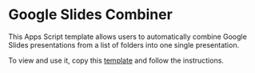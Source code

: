 # Google Slides Combiner

This Apps Script template allows users to automatically combine Google Slides presentations from a list of folders into one single presentation. 

To view and use it, copy this [template](https://go.zak.io/combine) and follow the instructions.
